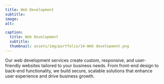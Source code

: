 ```yaml
---
title: Web Development
subtitle: 
image: 
alt: 

caption:
  title: Web Development
  subtitle: 
  thumbnail: assets/img/portfolio/14-Web development.png
---
```

Our web development services create custom, responsive, and user-friendly websites tailored to your business needs. From front-end design to back-end functionality, we build secure, scalable solutions that enhance user experience and drive business growth.

